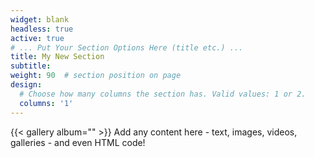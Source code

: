 ```yaml
---
widget: blank
headless: true
active: true
# ... Put Your Section Options Here (title etc.) ...
title: My New Section
subtitle:
weight: 90  # section position on page
design:
  # Choose how many columns the section has. Valid values: 1 or 2.
  columns: '1'
---
```

{{< gallery album="<albums>" >}}
Add any content here - text, images, videos, galleries - and even HTML code!